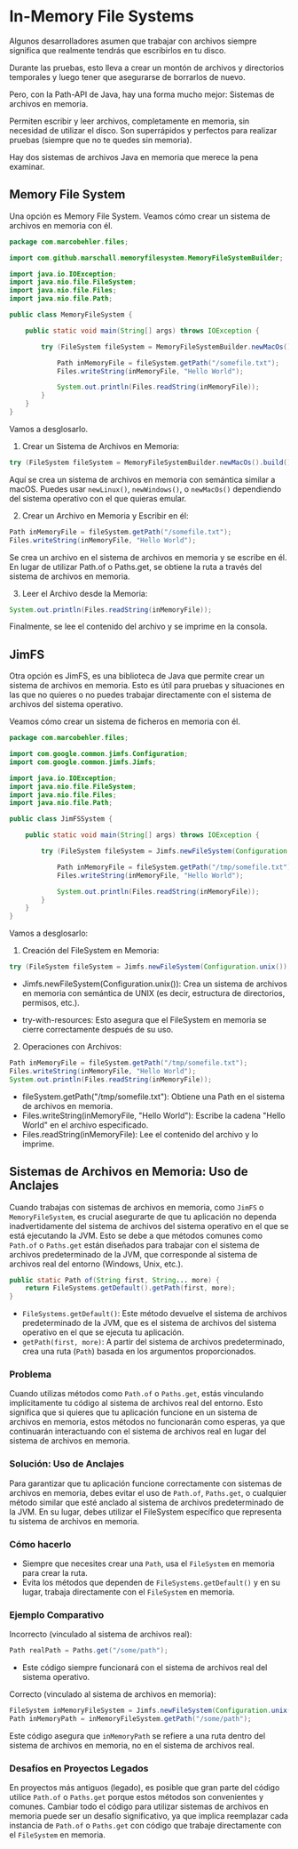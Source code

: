 # In-Memory File Systems

Algunos desarrolladores asumen que trabajar con archivos siempre significa que realmente tendrás que escribirlos en tu disco.

Durante las pruebas, esto lleva a crear un montón de archivos y directorios temporales y luego tener que asegurarse de borrarlos de nuevo.

Pero, con la Path-API de Java, hay una forma mucho mejor: Sistemas de archivos en memoria.

Permiten escribir y leer archivos, completamente en memoria, sin necesidad de utilizar el disco. Son superrápidos y perfectos para realizar pruebas (siempre que no te quedes sin memoria).

Hay dos sistemas de archivos Java en memoria que merece la pena examinar.

## Memory File System

Una opción es Memory File System. Veamos cómo crear un sistema de archivos en memoria con él.

```java
package com.marcobehler.files;

import com.github.marschall.memoryfilesystem.MemoryFileSystemBuilder;

import java.io.IOException;
import java.nio.file.FileSystem;
import java.nio.file.Files;
import java.nio.file.Path;

public class MemoryFileSystem {

    public static void main(String[] args) throws IOException {

        try (FileSystem fileSystem = MemoryFileSystemBuilder.newMacOs().build()) {

            Path inMemoryFile = fileSystem.getPath("/somefile.txt");
            Files.writeString(inMemoryFile, "Hello World");

            System.out.println(Files.readString(inMemoryFile));
        }
    }
}
```

Vamos a desglosarlo.

1. Crear un Sistema de Archivos en Memoria:
```java
try (FileSystem fileSystem = MemoryFileSystemBuilder.newMacOs().build()) {
```

Aquí se crea un sistema de archivos en memoria con semántica similar a macOS. Puedes usar `newLinux()`, `newWindows()`, o `newMacOs()` dependiendo del sistema operativo con el que quieras emular.

2. Crear un Archivo en Memoria y Escribir en él:

```java
Path inMemoryFile = fileSystem.getPath("/somefile.txt");
Files.writeString(inMemoryFile, "Hello World");
```

Se crea un archivo en el sistema de archivos en memoria y se escribe en él. En lugar de utilizar Path.of o Paths.get, se obtiene la ruta a través del sistema de archivos en memoria.

3. Leer el Archivo desde la Memoria:

```java
System.out.println(Files.readString(inMemoryFile));
```

Finalmente, se lee el contenido del archivo y se imprime en la consola.

## JimFS

Otra opción es JimFS, es una biblioteca de Java que permite crear un sistema de archivos en memoria. Esto es útil para pruebas y situaciones en las que no quieres o no puedes trabajar directamente con el sistema de archivos del sistema operativo.

Veamos cómo crear un sistema de ficheros en memoria con él.

```java
package com.marcobehler.files;

import com.google.common.jimfs.Configuration;
import com.google.common.jimfs.Jimfs;

import java.io.IOException;
import java.nio.file.FileSystem;
import java.nio.file.Files;
import java.nio.file.Path;

public class JimFSSystem {

    public static void main(String[] args) throws IOException {

        try (FileSystem fileSystem = Jimfs.newFileSystem(Configuration.unix());) {

            Path inMemoryFile = fileSystem.getPath("/tmp/somefile.txt");
            Files.writeString(inMemoryFile, "Hello World");

            System.out.println(Files.readString(inMemoryFile));
        }
    }
}
```

Vamos a desglosarlo:

1. Creación del FileSystem en Memoria:

```java
try (FileSystem fileSystem = Jimfs.newFileSystem(Configuration.unix());) {
```

- Jimfs.newFileSystem(Configuration.unix()): Crea un sistema de archivos en memoria con semántica de UNIX (es decir, estructura de directorios, permisos, etc.).

- try-with-resources: Esto asegura que el FileSystem en memoria se cierre correctamente después de su uso.

2. Operaciones con Archivos:

```java
Path inMemoryFile = fileSystem.getPath("/tmp/somefile.txt");
Files.writeString(inMemoryFile, "Hello World");
System.out.println(Files.readString(inMemoryFile));
```

- fileSystem.getPath("/tmp/somefile.txt"): Obtiene una Path en el sistema de archivos en memoria.
- Files.writeString(inMemoryFile, "Hello World"): Escribe la cadena "Hello World" en el archivo especificado.
- Files.readString(inMemoryFile): Lee el contenido del archivo y lo imprime.

## Sistemas de Archivos en Memoria: Uso de Anclajes

Cuando trabajas con sistemas de archivos en memoria, como `JimFS` o `MemoryFileSystem`, es crucial asegurarte de que tu aplicación no dependa inadvertidamente del sistema de archivos del sistema operativo en el que se está ejecutando la JVM. Esto se debe a que métodos comunes como `Path.of` o `Paths.get` están diseñados para trabajar con el sistema de archivos predeterminado de la JVM, que corresponde al sistema de archivos real del entorno (Windows, Unix, etc.).

```java
public static Path of(String first, String... more) {
    return FileSystems.getDefault().getPath(first, more);
}
```

- `FileSystems.getDefault()`: Este método devuelve el sistema de archivos predeterminado de la JVM, que es el sistema de archivos del sistema operativo en el que se ejecuta tu aplicación.
- `getPath(first, more)`: A partir del sistema de archivos predeterminado, crea una ruta (`Path`) basada en los argumentos proporcionados.

### Problema

Cuando utilizas métodos como `Path.of` o `Paths.get`, estás vinculando implícitamente tu código al sistema de archivos real del entorno. Esto significa que si quieres que tu aplicación funcione en un sistema de archivos en memoria, estos métodos no funcionarán como esperas, ya que continuarán interactuando con el sistema de archivos real en lugar del sistema de archivos en memoria.

### Solución: Uso de Anclajes

Para garantizar que tu aplicación funcione correctamente con sistemas de archivos en memoria, debes evitar el uso de `Path.of`, `Paths.get`, o cualquier método similar que esté anclado al sistema de archivos predeterminado de la JVM. En su lugar, debes utilizar el FileSystem específico que representa tu sistema de archivos en memoria.

### Cómo hacerlo

- Siempre que necesites crear una `Path`, usa el `FileSystem` en memoria para crear la ruta.
- Evita los métodos que dependen de `FileSystems.getDefault()` y en su lugar, trabaja directamente con el `FileSystem` en memoria.

### Ejemplo Comparativo

Incorrecto (vinculado al sistema de archivos real):

```java
Path realPath = Paths.get("/some/path");
```

- Este código siempre funcionará con el sistema de archivos real del sistema operativo.

Correcto (vinculado al sistema de archivos en memoria):

```java
FileSystem inMemoryFileSystem = Jimfs.newFileSystem(Configuration.unix());
Path inMemoryPath = inMemoryFileSystem.getPath("/some/path");
```

Este código asegura que `inMemoryPath` se refiere a una ruta dentro del sistema de archivos en memoria, no en el sistema de archivos real.

### Desafíos en Proyectos Legados

En proyectos más antiguos (legado), es posible que gran parte del código utilice `Path.of` o `Paths.get` porque estos métodos son convenientes y comunes. Cambiar todo el código para utilizar sistemas de archivos en memoria puede ser un desafío significativo, ya que implica reemplazar cada instancia de `Path.of` o `Paths.get` con código que trabaje directamente con el `FileSystem` en memoria.